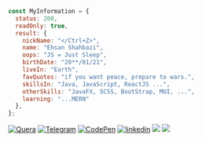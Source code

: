 <!-- ![img](https://camo.githubusercontent.com/fcc89e1a6a27c5d7f989592de4654719d6f5d6f3bc5285a2d4e579dc72c1b9f2/68747470733a2f2f656873616e2e73746f726167652e6972616e2e6c696172612e73706163652f6769742d6875622f57616c6c7061706572732d466f722d4c6f766572732f4d72253230526f626f742f507265766965772f4d72526f626f742d3139323078313038302d362e6a7067) -->

```JavaScript
const MyInformation = {
  status: 200,
  readOnly: true,
  result: {
    nickName: "</Ctrl+Z>",
    name: "Ehsan Shahbazi",
    oops: "JS = Just Sleep",
    birthDate: "20**/01/21",
    liveIn: "Earth",
    favQuotes: "if you want peace, prepare to wars.",
    skillsIn: "Java, JavaScript, ReactJS ...",
    otherSkills: "JavaFX, SCSS, BootStrap, MUI, ...",
    learning: "...MERN"
  },
};
```

[![Quera](https://img.shields.io/badge/quera-%2320232a.svg?style=for-the-badge&logo=javascript&logoColor=white?url=https://codepen.io/ehsanshahbazii)](https://quera.org/profile/Ehsan_Shahbazi)
[![Telegram](https://img.shields.io/badge/telegram-%2320232a.svg?style=for-the-badge&logo=telegram&logoColor=white?url=https://codepen.io/ehsanshahbazii)](https://t.me/L4st_Surviv0r) 
[![CodePen](https://img.shields.io/badge/codepen-%2320232a.svg?style=for-the-badge&logo=codepen&logoColor=white?url=https://codepen.io/ehsanshahbazii)](https://codepen.io/ehsanshahbazii) 
[![linkedin](https://img.shields.io/badge/linkedin-%2320232a.svg?style=for-the-badge&logo=linkedin&logoColor=white?url=https://codepen.io/ehsanshahbazii)](https://www.linkedin.com/in/ehsan-shahbazi-848206225) 
![](https://komarev.com/ghpvc/?username=EhsanShahbazii&color=brightgreen&label=PROFILE+VIEWS&style=for-the-badge)
![](https://img.shields.io/badge/dynamic/json?logo=github&label=GitHub%20Stars&style=for-the-badge&query=%24.stars&url=https://api.github-star-counter.workers.dev/user/EhsanShahbazii)

